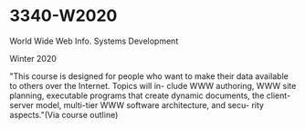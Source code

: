 # 3340-W2020
World Wide Web Info. Systems Development

Winter 2020

"This course is designed for people who want to make their data available to others over the Internet. 
Topics will in- clude WWW authoring, WWW site planning, executable programs that create dynamic documents, 
the client-server model, multi-tier WWW software architecture, and secu- rity aspects."(Via course outline)
